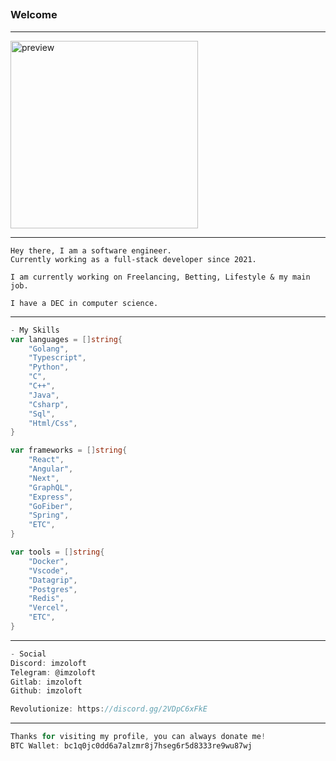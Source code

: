 ## <h3>Welcome</h3>

---

<p>
    <img src="https://media.tenor.com/z-R8JawBpvMAAAAd/lucy-cyberpunk-edge-runner.gif" alt="preview" width="300px"/><br/>
</p>

---

```
Hey there, I am a software engineer.
Currently working as a full-stack developer since 2021.

I am currently working on Freelancing, Betting, Lifestyle & my main job.

I have a DEC in computer science.
```

---

```go
- My Skills
var languages = []string{
    "Golang",
    "Typescript",
    "Python",
    "C",
    "C++",
    "Java",
    "Csharp",
    "Sql",
    "Html/Css",
}

var frameworks = []string{
    "React",
    "Angular",
    "Next",
    "GraphQL",
    "Express",
    "GoFiber",
    "Spring",
    "ETC",
}

var tools = []string{
    "Docker",
    "Vscode",
    "Datagrip",
    "Postgres",
    "Redis",
    "Vercel",
    "ETC",
}
```

---

```go
- Social
Discord: imzoloft
Telegram: @imzoloft
Gitlab: imzoloft
Github: imzoloft

Revolutionize: https://discord.gg/2VDpC6xFkE
```

---

```go
Thanks for visiting my profile, you can always donate me!
BTC Wallet: bc1q0jc0dd6a7alzmr8j7hseg6r5d8333re9wu87wj
```
